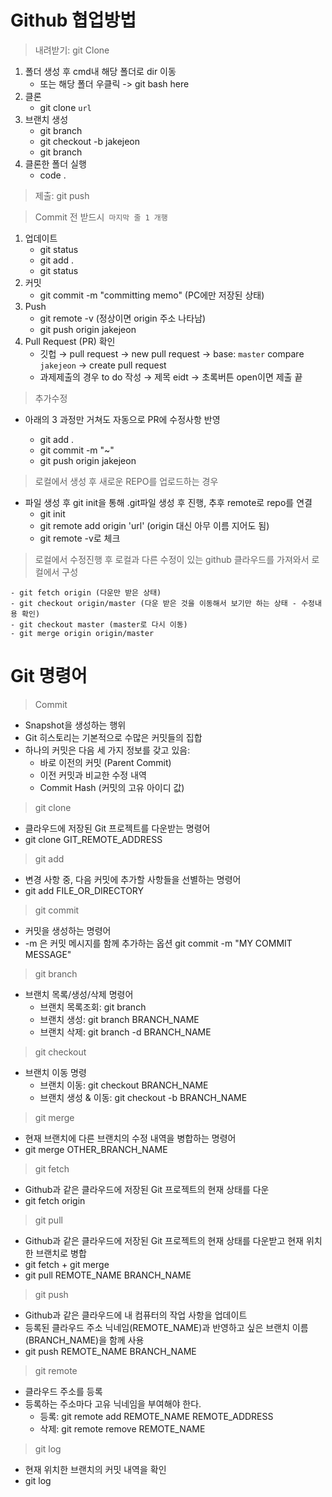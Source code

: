 # Github 협업방법

> 내려받기: git Clone

1. 폴더 생성 후 cmd내 해당 폴더로 dir 이동
    - 또는 해당 폴더 우클릭 -> git bash here
2. 클론
    - git clone `url`
3. 브랜치 생성
    - git branch
    - git checkout -b jakejeon
    - git branch
4. 클론한 폴더 실행
    - code .

> 제출: git push

> Commit 전 받드시` 마지막 줄 1 개행`

1. 업데이트
    - git status
    - git add .
    - git status
2. 커밋
    - git commit -m "committing memo" (PC에만 저장된 상태)
3. Push
    - git remote -v (정상이면 origin 주소 나타남)
    - git push origin jakejeon
4. Pull Request (PR) 확인
    - 깃헙 → pull request → new pull request → base: `master` compare `jakejeon` → create pull request
    - 과제제출의 경우 to do 작성 → 제목 eidt → 초록버튼 open이면 제출 끝

> 추가수정

- 아래의 3 과정만 거쳐도 자동으로 PR에 수정사항 반영

    - git add .
    - git commit -m "~"
    - git push origin jakejeon

> 로컬에서 생성 후 새로운 REPO를 업로드하는 경우

- 파일 생성 후 git init을 통해 .git파일 생성 후 진행, 추후 remote로 repo를 연결
    - git init
    - git remote add origin 'url' (origin 대신 아무 이름 지어도 됨)
    - git remote -v로 체크


> 로컬에서 수정진행 후 로컬과 다른 수정이 있는 github 클라우드를 가져와서 로컬에서 구성

    - git fetch origin (다운만 받은 상태)
    - git checkout origin/master (다운 받은 것을 이동해서 보기만 하는 상태 - 수정내용 확인)
    - git checkout master (master로 다시 이동)
    - git merge origin origin/master


# Git 명령어

> Commit

- Snapshot을 생성하는 행위
- Git 히스토리는 기본적으로 수많은 커밋들의 집합
- 하나의 커밋은 다음 세 가지 정보를 갖고 있음:
  - 바로 이전의 커밋 (Parent Commit)
  - 이전 커밋과 비교한 수정 내역
  - Commit Hash (커밋의 고유 아이디 값)
  
> git clone
- 클라우드에 저장된 Git 프로젝트를 다운받는 명령어
- git clone GIT_REMOTE_ADDRESS

> git add
- 변경 사항 중, 다음 커밋에 추가할 사항들을 선별하는 명령어
- git add FILE_OR_DIRECTORY

> git commit
- 커밋을 생성하는 명령어
- -m 은 커밋 메시지를 함께 추가하는 옵션
git commit -m "MY COMMIT MESSAGE"

> git branch
- 브랜치 목록/생성/삭제 명령어
  - 브랜치 목록조회: git branch
  - 브랜치 생성: git branch BRANCH_NAME
  - 브랜치 삭제: git branch -d BRANCH_NAME

> git checkout
- 브랜치 이동 명령
  - 브랜치 이동: git checkout BRANCH_NAME
  - 브랜치 생성 & 이동: git checkout -b BRANCH_NAME

> git merge
- 현재 브랜치에 다른 브랜치의 수정 내역을 병합하는 명령어
- git merge OTHER_BRANCH_NAME

> git fetch
- Github과 같은 클라우드에 저장된 Git 프로젝트의 현재 상태를 다운
- git fetch origin

> git pull
- Github과 같은 클라우드에 저장된 Git 프로젝트의 현재 상태를 다운받고 현재 위치한 브랜치로 병합
- git fetch + git merge
- git pull REMOTE_NAME BRANCH_NAME

> git push
- Github과 같은 클라우드에 내 컴퓨터의 작업 사항을 업데이트
- 등록된 클라우드 주소 닉네임(REMOTE_NAME)과 반영하고 싶은 브랜치 이름(BRANCH_NAME)을 함께 사용
- git push REMOTE_NAME BRANCH_NAME
‌
> git remote
- 클라우드 주소를 등록
- 등록하는 주소마다 고유 닉네임을 부여해야 한다.
  - 등록: git remote add REMOTE_NAME REMOTE_ADDRESS
  - 삭제: git remote remove REMOTE_NAME

> git log
- 현재 위치한 브랜치의 커밋 내역을 확인
- git log
‌
